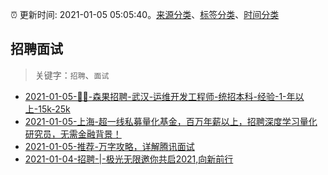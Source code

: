 :alarm_clock: 更新时间: 2021-01-05 05:05:40。[来源分类](../README.md)、[标签分类](../TAGS.md)、[时间分类](../TIMELINE.md)

## 招聘面试


> 关键字：`招聘`、`面试`



- [2021-01-05-👏👏-森果招聘-武汉-运维开发工程师-统招本科-经验-1-年以上-15k-25k](https://www.v2ex.com/t/741794) 
- [2021-01-05-上海-超一线私募量化基金，百万年薪以上，招聘深度学习量化研究员，无需金融背景！](https://www.v2ex.com/t/741774) 
- [2021-01-05-推荐-万字攻略，详解腾讯面试](https://toutiao.io/k/2b0b1bw) 
- [2021-01-04-招聘-|-极光无限邀你共启2021,向新前行](https://sec.thief.one/article_content?a_id=35c3b0bf8d68178e5b4f86e343bda235) 